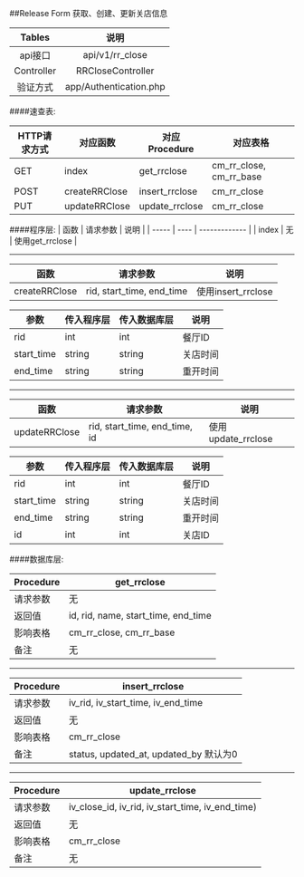 ##Release Form 获取、创建、更新关店信息


|   Tables   |           说明           |
| :--------: | :--------------------: |
|   api接口    |    api/v1/rr_close     |
| Controller |   RRCloseController    |
|    验证方式    | app/Authentication.php |

####速查表:

| HTTP请求方式 | 对应函数          | 对应Procedure    | 对应表格                    |
| -------- | ------------- | -------------- | ----------------------- |
| GET      | index         | get_rrclose    | cm_rr_close, cm_rr_base |
| POST     | createRRClose | insert_rrclose | cm_rr_close             |
| PUT      | updateRRClose | update_rrclose | cm_rr_close             |

####程序层:
| 函数    | 请求参数 | 说明            |
| ----- | ---- | ------------- |
| index | 无    | 使用get_rrclose |

----

| 函数            | 请求参数                      | 说明               |
| ------------- | ------------------------- | ---------------- |
| createRRClose | rid, start_time, end_time | 使用insert_rrclose |

| 参数         | 传入程序层  | 传入数据库层 | 说明   |
| ---------- | ------ | ------ | ---- |
| rid        | int    | int    | 餐厅ID |
| start_time | string | string | 关店时间 |
| end_time   | string | string | 重开时间 |

----

| 函数            | 请求参数                          | 说明               |
| ------------- | ----------------------------- | ---------------- |
| updateRRClose | rid, start_time, end_time, id | 使用update_rrclose |

| 参数         | 传入程序层  | 传入数据库层 | 说明   |
| ---------- | ------ | ------ | ---- |
| rid        | int    | int    | 餐厅ID |
| start_time | string | string | 关店时间 |
| end_time   | string | string | 重开时间 |
| id         | int    | int    | 关店ID |

####数据库层:

| Procedure | get_rrclose                         |
| --------- | ----------------------------------- |
| 请求参数      | 无                                   |
| 返回值       | id, rid, name, start_time, end_time |
| 影响表格      | cm_rr_close, cm_rr_base             |
| 备注        | 无                                   |

----

| Procedure | insert_rrclose                      |
| --------- | ----------------------------------- |
| 请求参数      | iv_rid, iv_start_time, iv_end_time  |
| 返回值       | 无                                   |
| 影响表格      | cm_rr_close                         |
| 备注        | status, updated_at, updated_by 默认为0 |

----

| Procedure | update_rrclose                           |
| --------- | ---------------------------------------- |
| 请求参数      | iv_close_id, iv_rid, iv_start_time, iv_end_time) |
| 返回值       | 无                                        |
| 影响表格      | cm_rr_close                              |
| 备注        | 无                                        |





